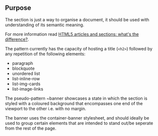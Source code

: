 ## Purpose

The section is just a way to organise a document, it should be used with understanding of its semantic meaning.

For more information read [HTML5 articles and sections: what's the difference?](http://www.brucelawson.co.uk/2010/html5-articles-and-sections-whats-the-difference/).

The pattern currently has the capacity of hosting a title (`<h2>`) followed by any repetition of the following elements:

- paragraph
- blockquote
- unordered list
- list-inline-row
- list-img-cards
- list-image-links

The pseudo-pattern ~banner showcases a state in which the section is styled with a coloured background that encompasses one end of the viewport to the other i.e. with no margin.

The banner uses the container-banner stylesheet, and should ideally be used to group certain elements that are intended to stand out/be seperate from the rest of the page.

